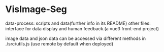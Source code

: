 # VisImage-Seg
data-process: scripts and data(further info in its README)
other files: interface for data display and human feedback.(a vue3 front-end project)

image data and json data can be accessed via different methods in ./src/utils.js (use remote by default when deployed)